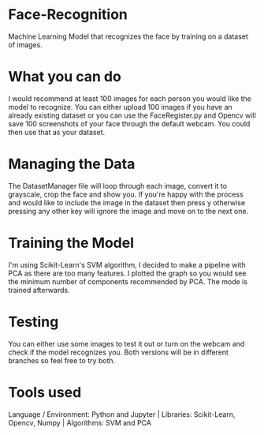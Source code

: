 # Face-Recognition
Machine Learning Model that recognizes the face by training on a dataset of images.

# What you can do
I would recommend at least 100 images for each person you would like the model to recognize.
You can either upload 100 images if you have an already existing dataset or you can use the FaceRegister.py and Opencv will save 100 screenshots of your face through the default webcam. You could then use that as your dataset.

# Managing the Data
The DatasetManager file will loop through each image, convert it to grayscale, crop the face and show you. If you're happy with the process and would like to include the image in the dataset then press y otherwise pressing any other key will ignore the image and move on to the next one.

# Training the Model
I'm using Scikit-Learn's SVM algorithm, I decided to make a pipeline with PCA as there are too many features. I plotted the graph so you would see the minimum number of components recommended by PCA. The mode is trained afterwards.

# Testing
You can either use some images to test it out or turn on the webcam and check if the model recognizes you. Both versions will be in different branches so feel free to try both.

# Tools used
Language / Environment: Python and Jupyter | 
Libraries: Scikit-Learn, Opencv, Numpy |
Algorithms: SVM and PCA

